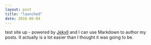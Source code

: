 ```yaml
---
layout: post
title: "launched"
date: 2016-06-04
---
```


test site up -  powered by [Jekyll](http://jekyllrb.com) and I can use Markdown to author my posts. It actually is a lot easier than I thought it was going to be.
